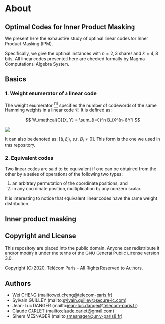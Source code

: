 
# About

## Optimal Codes for Inner Product Masking

We present here the exhaustive study of optimal linear codes for Inner Product Masking (IPM). 

Specifically, we give the optimal instances with $n=2, 3$ shares and $k=4, 8$ bits. All linear codes presented here are checked formally by Magma Computational Algebra System.

## Basics

### 1. Weight enumerator of a linear code

The weight enumerator [<sup>[1]</sup>](https://en.wikipedia.org/wiki/Enumerator_polynomial) specifies the number of codewords of the same Hamming weights in a linear code $\mathcal{C}$. It is defined as:

$$ W_\mathcal{C}(X, Y) = \sum_{i=0}^n B_iX^{n-i}Y^i $$

<img src="/cgi-bin/mathtex.cgi?W_\mathcal{C}(X, Y) = \sum_{i=0}^n B_iX^{n-i}Y^i">

It can also be denoted as: $[ (i, B_i), ~s.t. ~B_i\neq 0]$. This form is the one we used in this repository.

### 2. Equivalent codes

Two linear codes are said to be equivalent if one can be obtained from the other by a series of operations of the following two types:

1) an arbitrary permutation of the coordinate positions, and
2) in any coordinate position, multiplication by any nonzero scalar.

It is interesting to notice that equivalent linear codes have the same weight distribution.

## Inner product masking

## Copyright and License

This repository are placed into the public domain. Anyone can redistribute it and/or modify it under the terms of the GNU General Public License version 3.0.

Copyright (C) 2020, Télécom Paris - All Rights Reserved to Authors.

## Authors
- Wei CHENG (mailto:wei.cheng@telecom-paris.fr)
- Sylvain GUILLEY (mailto:sylvain.guilley@secure-ic.com)
- Jean-Luc DANGER (mailto:jean-luc.danger@telecom-paris.fr)
- Claude CARLET (mailto:claude.carlet@gmail.com)
- Sihem MESNAGER (mailto:smesnager@univ-paris8.fr)
